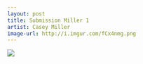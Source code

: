 ```yaml
---
layout: post
title: Submission Miller 1
artist: Casey Miller
image-url: http://i.imgur.com/fCx4nmg.png
---
```


<!-- This part is optional: -->
![](http://i.imgur.com/fCx4nmg.png)
